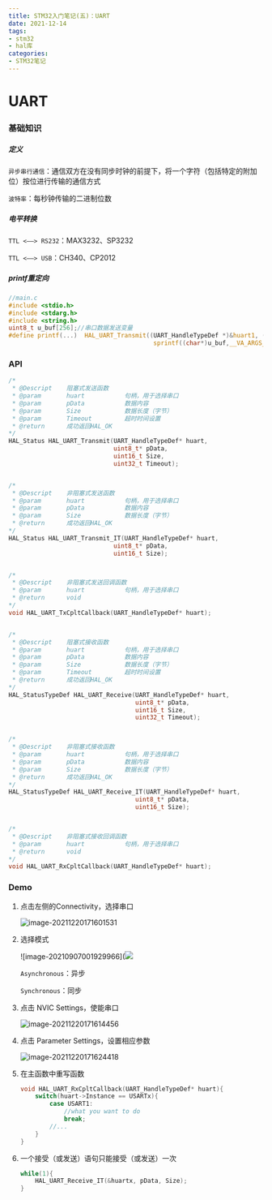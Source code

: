 ```yaml
---
title: STM32入门笔记(五)：UART
date: 2021-12-14
tags:
- stm32
- hal库
categories:
- STM32笔记
---
```


# UART

### 基础知识

##### 定义

`异步串行通信`：通信双方在没有同步时钟的前提下，将一个字符（包括特定的附加位）按位进行传输的通信方式

`波特率`：每秒钟传输的二进制位数



##### 电平转换

`TTL <——> RS232`：MAX3232、SP3232

`TTL <——> USB`：CH340、CP2012



##### printf重定向

```c
//main.c
#include <stdio.h>
#include <stdarg.h>
#include <string.h>
uint8_t u_buf[256];//串口数据发送变量
#define printf(...)  HAL_UART_Transmit((UART_HandleTypeDef *)&huart1, (uint8_t *)u_buf,\
		                                sprintf((char*)u_buf,__VA_ARGS__), 0xFFFF);
```



### API

```c
/*
 * @Descript	阻塞式发送函数
 * @param		huart			句柄，用于选择串口
 * @param		pData			数据内容
 * @param		Size			数据长度（字节）
 * @param 		Timeout			超时时间设置
 * @return		成功返回HAL_OK
*/
HAL_Status HAL_UART_Transmit(UART_HandleTypeDef* huart,
                             uint8_t* pData,
                             uint16_t Size,
                             uint32_t Timeout);


/*
 * @Descript	非阻塞式发送函数
 * @param		huart			句柄，用于选择串口
 * @param		pData			数据内容
 * @param		Size			数据长度（字节）
 * @return		成功返回HAL_OK
*/
HAL_Status HAL_UART_Transmit_IT(UART_HandleTypeDef* huart,
                             uint8_t* pData,
                             uint16_t Size);


/*
 * @Descript	非阻塞式发送回调函数
 * @param		huart			句柄，用于选择串口
 * @return		void
*/
void HAL_UART_TxCpltCallback(UART_HandleTypeDef* huart);


/*
 * @Descript	阻塞式接收函数
 * @param		huart			句柄，用于选择串口
 * @param		pData			数据内容
 * @param		Size			数据长度（字节）
 * @param 		Timeout			超时时间设置
 * @return		成功返回HAL_OK
*/
HAL_StatusTypeDef HAL_UART_Receive(UART_HandleTypeDef* huart,
                                   uint8_t* pData,
                                   uint16_t Size,
                                   uint32_t Timeout);


/*
 * @Descript	非阻塞式接收函数
 * @param		huart			句柄，用于选择串口
 * @param		pData			数据内容
 * @param		Size			数据长度（字节）
 * @return		成功返回HAL_OK
*/
HAL_StatusTypeDef HAL_UART_Receive_IT(UART_HandleTypeDef* huart,
                                   uint8_t* pData,
                                   uint16_t Size);


/*
 * @Descript	非阻塞式接收回调函数
 * @param		huart			句柄，用于选择串口
 * @return		void
*/
void HAL_UART_RxCpltCallback(UART_HandleTypeDef* huart);
```



### Demo

1. 点击左侧的Connectivity，选择串口

   ![image-20211220171601531](https://s2.loli.net/2021/12/20/GONpew8qWPBK64u.png)



2. 选择模式

   ![image-20210907001929966](![](https://s2.loli.net/2021/12/20/GONpew8qWPBK64u.png)

   `Asynchronous`：异步

   `Synchronous`：同步



3. 点击 NVIC Settings，使能串口

   ![image-20211220171614456](https://s2.loli.net/2021/12/20/LZxYN6k2nJrIP4O.png)



4. 点击 Parameter Settings，设置相应参数

   ![image-20211220171624418](https://s2.loli.net/2021/12/20/w36F4sxdHJROb9r.png)



5. 在主函数中重写函数

   ```c
   void HAL_UART_RxCpltCallback(UART_HandleTypeDef* huart){
       switch(huart->Instance == USARTx){
           case USART1:
               //what you want to do
               break;
           //...    
       }
   }
   ```



6. 一个接受（或发送）语句只能接受（或发送）一次

   ```c
   while(1){
       HAL_UART_Receive_IT(&huartx, pData, Size);
   }
   ```